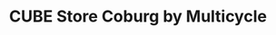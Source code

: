 ---
title: "CUBE Store Coburg by Multicycle"
url: /doerfles-esbach/cube-store-coburg-by-multicycle-ziegelei/
shop: Fahrrad
---